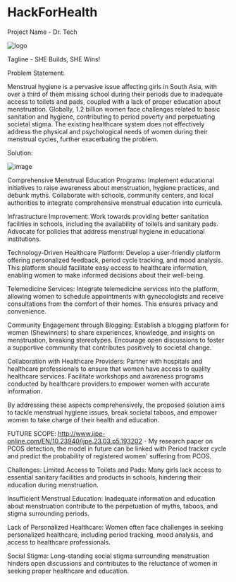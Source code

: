 # HackForHealth

Project Name - Dr. Tech

![logo](https://github.com/Harshita-Batra-1/HackForHealth/assets/101546087/cbd35075-a98d-419d-a8c2-4b46c98234e6)

Tagline - SHE Builds, SHE Wins!

Problem Statement:

Menstrual hygiene is a pervasive issue affecting girls in South Asia, with over a third of them missing school during their periods due to inadequate access to toilets and pads, coupled with a lack of proper education about menstruation. Globally, 1.2 billion women face challenges related to basic sanitation and hygiene, contributing to period poverty and perpetuating societal stigma. The existing healthcare system does not effectively address the physical and psychological needs of women during their menstrual cycles, further exacerbating the problem.

Solution:

![image](https://github.com/Harshita-Batra-1/HackForHealth/assets/101546087/4ac09cc0-2896-4173-8f2f-45c322d0cb01)

Comprehensive Menstrual Education Programs: Implement educational initiatives to raise awareness about menstruation, hygiene practices, and debunk myths. Collaborate with schools, community centers, and local authorities to integrate comprehensive menstrual education into curricula.

Infrastructure Improvement: Work towards providing better sanitation facilities in schools, including the availability of toilets and sanitary pads. Advocate for policies that address menstrual hygiene in educational institutions.

Technology-Driven Healthcare Platform: Develop a user-friendly platform offering personalized feedback, period cycle tracking, and mood analysis. This platform should facilitate easy access to healthcare information, enabling women to make informed decisions about their well-being.

Telemedicine Services: Integrate telemedicine services into the platform, allowing women to schedule appointments with gynecologists and receive consultations from the comfort of their homes. This ensures privacy and convenience.

Community Engagement through Blogging: Establish a blogging platform for women (Shewinners) to share experiences, knowledge, and insights on menstruation, breaking stereotypes. Encourage open discussions to foster a supportive community that contributes positively to societal change.

Collaboration with Healthcare Providers: Partner with hospitals and healthcare professionals to ensure that women have access to quality healthcare services. Facilitate workshops and awareness programs conducted by healthcare providers to empower women with accurate information.

By addressing these aspects comprehensively, the proposed solution aims to tackle menstrual hygiene issues, break societal taboos, and empower women to take charge of their health and education.

FUTURE SCOPE:
http://www.ijpe-online.com/EN/10.23940/ijpe.23.03.p5.193202 - My research paper on PCOS detection, the model in future can be linked with Period tracker cycle and predict the probability of registered women' suffering from PCOS.


Challenges:
Limited Access to Toilets and Pads: Many girls lack access to essential sanitary facilities and products in schools, hindering their education during menstruation.

Insufficient Menstrual Education: Inadequate information and education about menstruation contribute to the perpetuation of myths, taboos, and stigma surrounding periods.

Lack of Personalized Healthcare: Women often face challenges in seeking personalized healthcare, including period tracking, mood analysis, and access to healthcare professionals.

Social Stigma: Long-standing social stigma surrounding menstruation hinders open discussions and contributes to the reluctance of women in seeking proper healthcare and education.

